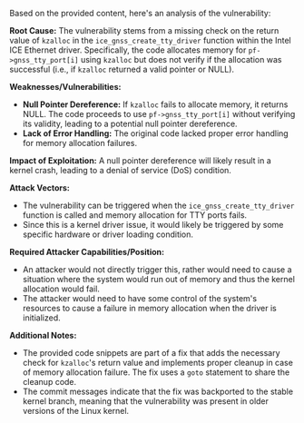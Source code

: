 Based on the provided content, here's an analysis of the vulnerability:

**Root Cause:**
The vulnerability stems from a missing check on the return value of `kzalloc` in the `ice_gnss_create_tty_driver` function within the Intel ICE Ethernet driver. Specifically, the code allocates memory for `pf->gnss_tty_port[i]` using `kzalloc` but does not verify if the allocation was successful (i.e., if `kzalloc` returned a valid pointer or NULL).

**Weaknesses/Vulnerabilities:**
- **Null Pointer Dereference:** If `kzalloc` fails to allocate memory, it returns NULL. The code proceeds to use `pf->gnss_tty_port[i]` without verifying its validity, leading to a potential null pointer dereference.
- **Lack of Error Handling:** The original code lacked proper error handling for memory allocation failures.

**Impact of Exploitation:**
A null pointer dereference will likely result in a kernel crash, leading to a denial of service (DoS) condition.

**Attack Vectors:**
- The vulnerability can be triggered when the `ice_gnss_create_tty_driver` function is called and memory allocation for TTY ports fails.
- Since this is a kernel driver issue, it would likely be triggered by some specific hardware or driver loading condition.

**Required Attacker Capabilities/Position:**
- An attacker would not directly trigger this, rather would need to cause a situation where the system would run out of memory and thus the kernel allocation would fail.
- The attacker would need to have some control of the system's resources to cause a failure in memory allocation when the driver is initialized.

**Additional Notes:**
- The provided code snippets are part of a fix that adds the necessary check for `kzalloc`'s return value and implements proper cleanup in case of memory allocation failure. The fix uses a `goto` statement to share the cleanup code.
- The commit messages indicate that the fix was backported to the stable kernel branch, meaning that the vulnerability was present in older versions of the Linux kernel.